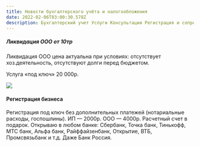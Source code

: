 ```yaml
---
title: Новости бухгалтерского учёта и налогообложения
date: 2022-02-06T03:00:30.578Z
description: Бухгалтерский учет Услуги Консультации Регистрация и сопровождение бизнеса
---
```

##### **Ликвидация ООО от 10тр**

Ликвидация ООО цена актуальна при условиях: отсутствует хоз.деятельность, отсутствуют долги перед бюджетом.

Услуга «под ключ» 20 000р.

![](http://buh.guru/wp-content/uploads/2020/12/%D0%9D%D0%BE%D0%B2%D0%BE%D1%81%D1%82%D0%B8-%D1%81%D0%B0%D0%B9%D1%82.jpg)

#### Регистрация бизнеса

Регистрация под ключ без дополнительных платежей (нотариальные расходы, госпошлины). ИП — 2000р. ООО — 4000р. Расчетный счет в подарок. Открываю в любом банке: Сбербанк, Точка банк, Тинькофф, МТС банк, Альфа банк, Райффайзенбанк, Открытие, ВТБ, Промсвязьбанк и т.д. Даже Банк Россия.